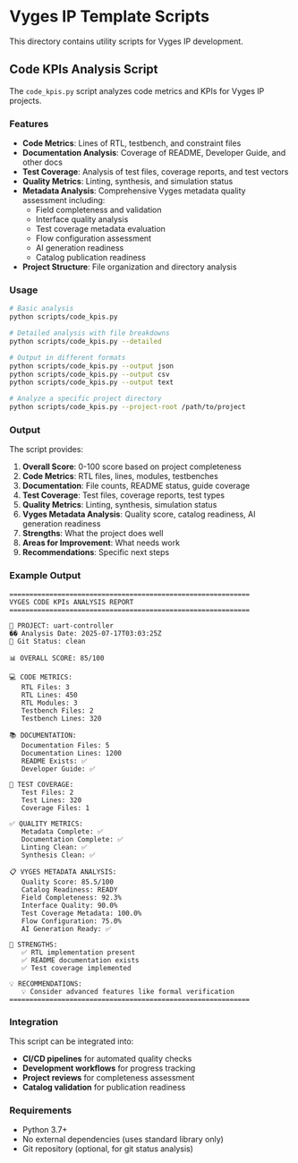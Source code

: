# Vyges IP Template Scripts

This directory contains utility scripts for Vyges IP development.

## Code KPIs Analysis Script

The `code_kpis.py` script analyzes code metrics and KPIs for Vyges IP projects.

### Features

- **Code Metrics**: Lines of RTL, testbench, and constraint files
- **Documentation Analysis**: Coverage of README, Developer Guide, and other docs
- **Test Coverage**: Analysis of test files, coverage reports, and test vectors
- **Quality Metrics**: Linting, synthesis, and simulation status
- **Metadata Analysis**: Comprehensive Vyges metadata quality assessment including:
  - Field completeness and validation
  - Interface quality analysis
  - Test coverage metadata evaluation
  - Flow configuration assessment
  - AI generation readiness
  - Catalog publication readiness
- **Project Structure**: File organization and directory analysis

### Usage

```bash
# Basic analysis
python scripts/code_kpis.py

# Detailed analysis with file breakdowns
python scripts/code_kpis.py --detailed

# Output in different formats
python scripts/code_kpis.py --output json
python scripts/code_kpis.py --output csv
python scripts/code_kpis.py --output text

# Analyze a specific project directory
python scripts/code_kpis.py --project-root /path/to/project
```

### Output

The script provides:

1. **Overall Score**: 0-100 score based on project completeness
2. **Code Metrics**: RTL files, lines, modules, testbenches
3. **Documentation**: File counts, README status, guide coverage
4. **Test Coverage**: Test files, coverage reports, test types
5. **Quality Metrics**: Linting, synthesis, simulation status
6. **Vyges Metadata Analysis**: Quality score, catalog readiness, AI generation readiness
7. **Strengths**: What the project does well
8. **Areas for Improvement**: What needs work
9. **Recommendations**: Specific next steps

### Example Output

```
============================================================
VYGES CODE KPIs ANALYSIS REPORT
============================================================

📁 PROJECT: uart-controller
�� Analysis Date: 2025-07-17T03:03:25Z
🔗 Git Status: clean

📊 OVERALL SCORE: 85/100

💻 CODE METRICS:
   RTL Files: 3
   RTL Lines: 450
   RTL Modules: 3
   Testbench Files: 2
   Testbench Lines: 320

📚 DOCUMENTATION:
   Documentation Files: 5
   Documentation Lines: 1200
   README Exists: ✅
   Developer Guide: ✅

🧪 TEST COVERAGE:
   Test Files: 2
   Test Lines: 320
   Coverage Files: 1

✅ QUALITY METRICS:
   Metadata Complete: ✅
   Documentation Complete: ✅
   Linting Clean: ✅
   Synthesis Clean: ✅

📋 VYGES METADATA ANALYSIS:
   Quality Score: 85.5/100
   Catalog Readiness: READY
   Field Completeness: 92.3%
   Interface Quality: 90.0%
   Test Coverage Metadata: 100.0%
   Flow Configuration: 75.0%
   AI Generation Ready: ✅

💪 STRENGTHS:
   ✅ RTL implementation present
   ✅ README documentation exists
   ✅ Test coverage implemented

💡 RECOMMENDATIONS:
   💡 Consider advanced features like formal verification
============================================================
```

### Integration

This script can be integrated into:

- **CI/CD pipelines** for automated quality checks
- **Development workflows** for progress tracking
- **Project reviews** for completeness assessment
- **Catalog validation** for publication readiness

### Requirements

- Python 3.7+
- No external dependencies (uses standard library only)
- Git repository (optional, for git status analysis) 